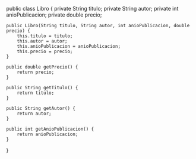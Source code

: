 
public class Libro {
    private String titulo;
    private String autor;
    private int anioPublicacion;
    private double precio;

    public Libro(String titulo, String autor, int anioPublicacion, double precio) {
        this.titulo = titulo;
        this.autor = autor;
        this.anioPublicacion = anioPublicacion;
        this.precio = precio;
    }

    public double getPrecio() {
        return precio;
    }

    public String getTitulo() {
        return titulo;
    }

    public String getAutor() {
        return autor;
    }

    public int getAnioPublicacion() {
        return anioPublicacion;
    }
}
